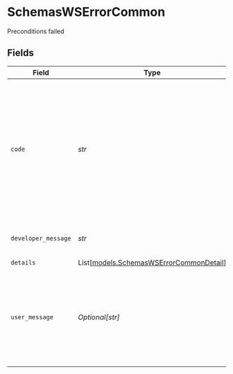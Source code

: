 # SchemasWSErrorCommon

Preconditions failed


## Fields

| Field                                                                                                                                                                    | Type                                                                                                                                                                     | Required                                                                                                                                                                 | Description                                                                                                                                                              |
| ------------------------------------------------------------------------------------------------------------------------------------------------------------------------ | ------------------------------------------------------------------------------------------------------------------------------------------------------------------------ | ------------------------------------------------------------------------------------------------------------------------------------------------------------------------ | ------------------------------------------------------------------------------------------------------------------------------------------------------------------------ |
| `code`                                                                                                                                                                   | *str*                                                                                                                                                                    | :heavy_check_mark:                                                                                                                                                       | String that follow the pattern {integer}-{integer}. <br/>  * The first part is http status code.  The code is unique as a whole. Nothing common between 400-101 and 404-101<br/> |
| `developer_message`                                                                                                                                                      | *str*                                                                                                                                                                    | :heavy_check_mark:                                                                                                                                                       | Response explaining what happened                                                                                                                                        |
| `details`                                                                                                                                                                | List[[models.SchemasWSErrorCommonDetail](../models/schemaswserrorcommondetail.md)]                                                                                       | :heavy_minus_sign:                                                                                                                                                       | N/A                                                                                                                                                                      |
| `user_message`                                                                                                                                                           | *Optional[str]*                                                                                                                                                          | :heavy_minus_sign:                                                                                                                                                       | UI friendly message only supported by some API.  <br/>  * Client must request explicitly by passing X-egain-error-message=yes header<br/>                                |
